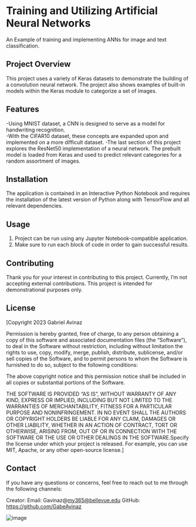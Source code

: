 # Training and Utilizing Artificial Neural Networks

An Example of training and implementing ANNs for image and text classification.

## Project Overview

This project uses a variety of Keras datasets to demonstrate the building of a convolution neural network.  The project also shows examples of built-in models within the Keras module to categorize a set of images.

## Features

-Using MNIST dataset, a CNN is designed to serve as a model for handwriting recognition.  
-With the CIFAR10 dataset, these concepts are expanded upon and implemented on a more difficult dataset.
-The last section of this project explores the ResNet50 implementation of a neural network.  The prebuilt model is loaded from Keras and used to predict relevant categories for a random assortment of images.

## Installation

The application is contained in an Interactive Python Notebook and requires the installation of the latest version of Python along with TensorFlow and all relevant dependencies.

## Usage

1. Project can be run using any Jupyter Notebook-compatible application.
2. Make sure to run each block of code in order to gain successful results.

## Contributing

Thank you for your interest in contributing to this project. Currently, I’m not accepting external contributions. This project is intended for demonstrational purposes only.

## License

[Copyright 2023 Gabriel Avinaz

Permission is hereby granted, free of charge, to any person obtaining a copy of this software and associated documentation files (the “Software”), to deal in the Software without restriction, including without limitation the rights to use, copy, modify, merge, publish, distribute, sublicense, and/or sell copies of the Software, and to permit persons to whom the Software is furnished to do so, subject to the following conditions:

The above copyright notice and this permission notice shall be included in all copies or substantial portions of the Software.

THE SOFTWARE IS PROVIDED “AS IS”, WITHOUT WARRANTY OF ANY KIND, EXPRESS OR IMPLIED, INCLUDING BUT NOT LIMITED TO THE WARRANTIES OF MERCHANTABILITY, FITNESS FOR A PARTICULAR PURPOSE AND NONINFRINGEMENT. IN NO EVENT SHALL THE AUTHORS OR COPYRIGHT HOLDERS BE LIABLE FOR ANY CLAIM, DAMAGES OR OTHER LIABILITY, WHETHER IN AN ACTION OF CONTRACT, TORT OR OTHERWISE, ARISING FROM, OUT OF OR IN CONNECTION WITH THE SOFTWARE OR THE USE OR OTHER DEALINGS IN THE SOFTWARE.Specify the license under which your project is released. For example, you can use MIT, Apache, or any other open-source license.]


## Contact

If you have any questions or concerns, feel free to reach out to me through the following channels:  

Creator: 
	Email: Gavinaz@my365@bellevue.edu
	GitHub: https://github.com/GabeAvinaz

![image](https://github.com/GabeAvinaz/Training-and-Utilizing-Artificial-Neural-Networks/assets/101733454/97fbbbd4-5fb1-40fc-97db-da8a1e8a096a)
